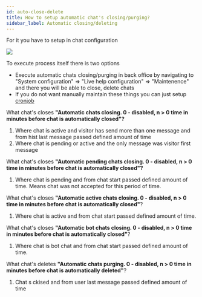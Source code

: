 ```yaml
---
id: auto-close-delete
title: How to setup automatic chat's closing/purging?
sidebar_label: Automatic closing/deleting
---
```


For it you have to setup in chat configuration

![](https://livehelperchat.com/var/media/images/closing.png)

To execute process itself there is two options

*   Execute automatic chats closing/purging in back office by navigating to "System configuration" => "Live help configuration" => "Maintenence" and there you will be able to close, delete chats
*   If you do not want manually maintain these things you can just setup [cronjob](https://livehelperchat.com/how-to-setup-lhc-cronjob-340a.html)

What chat's closes **"Automatic chats closing. 0 - disabled, n > 0 time in minutes before chat is automatically closed"?**

1.  Where chat is active and visitor has send more than one message and from hist last message passed defined amount of time
2.  Where chat is pending or active and the only message was visitor first message

What chat's closes **"Automatic pending chats closing. 0 - disabled, n > 0 time in minutes before chat is automatically closed"?**

1.  Where chat is pending and from chat start passed defined amount of time. Means chat was not accepted for this period of time.

What chat's closes **"Automatic active chats closing. 0 - disabled, n > 0 time in minutes before chat is automatically closed"**?

1.  Where chat is active and from chat start passed defined amount of time.

What chat's closes **"Automatic bot chats closing. 0 - disabled, n > 0 time in minutes before chat is automatically closed"**?

1.  Where chat is bot chat and from chat start passed defined amount of time.

What chat's deletes **"Automatic chats purging. 0 - disabled, n > 0 time in minutes before chat is automatically deleted"**?

1.  Chat s ckised and from user last message passed defined amount of time